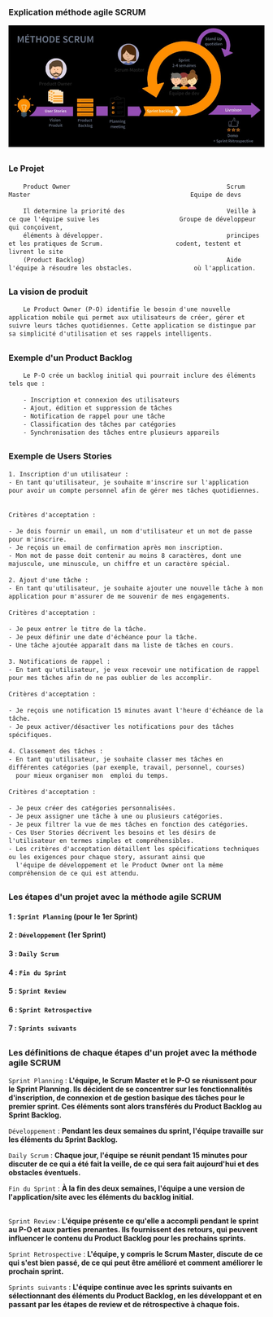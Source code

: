 ### Explication méthode agile SCRUM


![](/imgs/SCRUM.jpg)

##

### Le Projet

        Product Owner                                           Scrum Master                                            Equipe de devs

        Il determine la priorité des                            Veille à ce que l'équipe suive les                      Groupe de développeur qui conçoivent,
        éléments à développer.                                  principes et les pratiques de Scrum.                    codent, testent et livrent le site
        (Product Backlog)                                       Aide l'équipe à résoudre les obstacles.                 où l'application.

##

### La vision de produit

        Le Product Owner (P-O) identifie le besoin d'une nouvelle application mobile qui permet aux utilisateurs de créer, gérer et suivre leurs tâches quotidiennes. Cette application se distingue par sa simplicité d'utilisation et ses rappels intelligents.
        
##

### Exemple d'un Product Backlog

        Le P-O crée un backlog initial qui pourrait inclure des éléments tels que :

        - Inscription et connexion des utilisateurs
        - Ajout, édition et suppression de tâches
        - Notification de rappel pour une tâche
        - Classification des tâches par catégories
        - Synchronisation des tâches entre plusieurs appareils
##

### Exemple de Users Stories

```
1. Inscription d'un utilisateur :
- En tant qu'utilisateur, je souhaite m'inscrire sur l'application pour avoir un compte personnel afin de gérer mes tâches quotidiennes.


Critères d'acceptation :

- Je dois fournir un email, un nom d'utilisateur et un mot de passe pour m'inscrire.
- Je reçois un email de confirmation après mon inscription.
- Mon mot de passe doit contenir au moins 8 caractères, dont une majuscule, une minuscule, un chiffre et un caractère spécial.

2. Ajout d'une tâche :
- En tant qu'utilisateur, je souhaite ajouter une nouvelle tâche à mon application pour m'assurer de me souvenir de mes engagements.

Critères d'acceptation :

- Je peux entrer le titre de la tâche.
- Je peux définir une date d'échéance pour la tâche.
- Une tâche ajoutée apparaît dans ma liste de tâches en cours.

3. Notifications de rappel :
- En tant qu'utilisateur, je veux recevoir une notification de rappel pour mes tâches afin de ne pas oublier de les accomplir.

Critères d'acceptation :

- Je reçois une notification 15 minutes avant l'heure d'échéance de la tâche.
- Je peux activer/désactiver les notifications pour des tâches spécifiques.

4. Classement des tâches :
- En tant qu'utilisateur, je souhaite classer mes tâches en différentes catégories (par exemple, travail, personnel, courses) 
  pour mieux organiser mon  emploi du temps.

Critères d'acceptation :

- Je peux créer des catégories personnalisées.
- Je peux assigner une tâche à une ou plusieurs catégories.
- Je peux filtrer la vue de mes tâches en fonction des catégories.
- Ces User Stories décrivent les besoins et les désirs de l'utilisateur en termes simples et compréhensibles. 
- Les critères d'acceptation détaillent les spécifications techniques ou les exigences pour chaque story, assurant ainsi que 
  l'équipe de développement et le Product Owner ont la même compréhension de ce qui est attendu.
```

##

### Les étapes d'un projet avec la méthode agile SCRUM


#### 1 : `Sprint Planning` (pour le 1er Sprint)
#### 2 : `Développement` (1er Sprint)
#### 3 : `Daily Scrum`
#### 4 : `Fin du Sprint`
#### 5 : `Sprint Review`
#### 6 : `Sprint Retrospective`
#### 7 : `Sprints suivants`
##

### Les définitions de chaque étapes d'un projet avec la méthode agile SCRUM

`Sprint Planning` :             **L'équipe, le Scrum Master et le P-O se réunissent pour le Sprint Planning. 
                                Ils décident de se concentrer sur les fonctionnalités d'inscription, de connexion et de gestion basique des tâches pour le      premier sprint. 
                                Ces éléments sont alors transférés du Product Backlog au Sprint Backlog.**


`Développement` :               **Pendant les deux semaines du sprint, l'équipe travaille sur les éléments du Sprint Backlog.**


`Daily Scrum` :                 **Chaque jour, l'équipe se réunit pendant 15 minutes pour discuter de ce qui a été fait la veille, 
                                de ce qui sera fait aujourd'hui et des obstacles éventuels.**


`Fin du Sprint` :               **À la fin des deux semaines, l'équipe a une version de l'application/site avec les éléments du backlog initial.**


##


`Sprint Review` :               **L'équipe présente ce qu'elle a accompli pendant le sprint au P-O et aux parties prenantes. 
                                Ils fournissent des retours, qui peuvent influencer le contenu du Product Backlog pour les prochains sprints.**


`Sprint Retrospective` :        **L'équipe, y compris le Scrum Master, discute de ce qui s'est bien passé,
                                de ce qui peut être amélioré et comment améliorer le prochain sprint.**


`Sprints suivants` :            **L'équipe continue avec les sprints suivants en sélectionnant des éléments du Product Backlog,
                                en les développant et en passant par les étapes de review et de rétrospective à chaque fois.**
##
